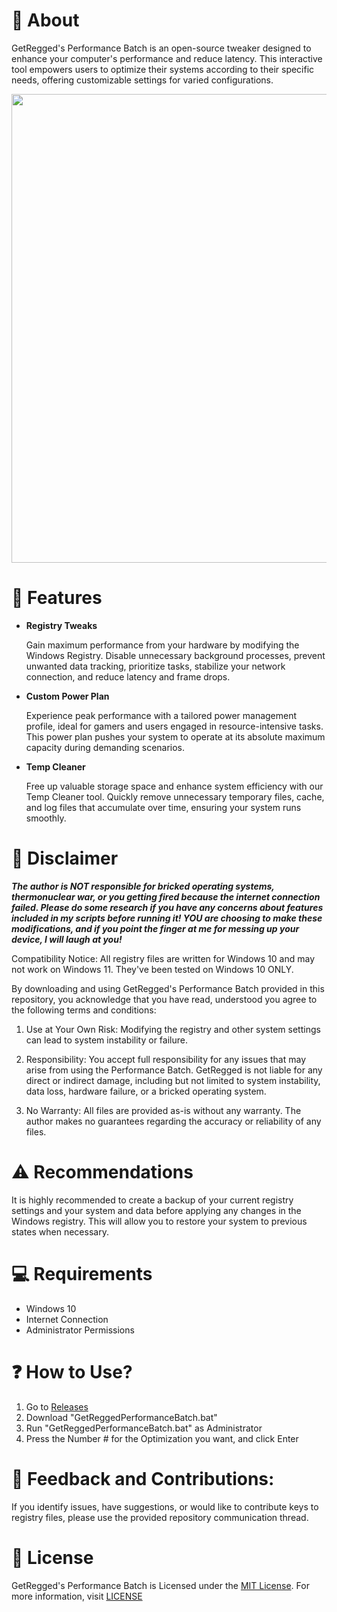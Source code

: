 # 👏 About
GetRegged's Performance Batch is an open-source tweaker designed to enhance your computer's performance and reduce latency. This interactive tool empowers users to optimize their systems according to their specific needs, offering customizable settings for varied configurations.

<p align="center">
<img src="" width="750">
</p>

# 🔑 Features
- **Registry Tweaks**
  
  Gain maximum performance from your hardware by modifying the Windows Registry. Disable unnecessary background processes, prevent unwanted data tracking, prioritize tasks, stabilize your network connection, and reduce latency and frame drops.

- **Custom Power Plan**
  
  Experience peak performance with a tailored power management profile, ideal for gamers and users engaged in resource-intensive tasks. This power plan pushes your system to operate at its absolute maximum capacity during demanding scenarios.

- **Temp Cleaner**
  
  Free up valuable storage space and enhance system efficiency with our Temp Cleaner tool. Quickly remove unnecessary temporary files, cache, and log files that accumulate over time, ensuring your system runs smoothly.

# 🚨 Disclaimer
***The author is NOT responsible for bricked operating systems, thermonuclear war, or you getting fired because the internet connection failed. Please do some research if you have any concerns about features included in my scripts before running it! YOU are choosing to make these modifications, and if you point the finger at me for messing up your device, I will laugh at you!***

Compatibility Notice: All registry files are written for Windows 10 and may not work on Windows 11. They've been tested on Windows 10 ONLY.

By downloading and using GetRegged's Performance Batch provided in this repository, you acknowledge that you have read, understood you agree to the following terms and conditions:

1. Use at Your Own Risk:
Modifying the registry and other system settings can lead to system instability or failure.

2. Responsibility:
You accept full responsibility for any issues that may arise from using the Performance Batch. GetRegged is not liable for any direct or indirect damage, including but not limited to system instability, data loss, hardware failure, or a bricked operating system.

3. No Warranty:
All files are provided as-is without any warranty. The author makes no guarantees regarding the accuracy or reliability of any files.

# ⚠️ Recommendations
It is highly recommended to create a backup of your current registry settings and your system and data before applying any changes in the Windows registry. This will allow you to restore your system to previous states when necessary.


# 💻 Requirements
- Windows 10
- Internet Connection
- Administrator Permissions

# ❓ How to Use?
1. Go to [Releases]()
2. Download "GetReggedPerformanceBatch.bat"
3. Run "GetReggedPerformanceBatch.bat" as Administrator
4. Press the Number # for the Optimization you want, and click Enter

# 🤝 Feedback and Contributions:
If you identify issues, have suggestions, or would like to contribute keys to registry files, please use the provided repository communication thread.

# 📜 License
GetRegged's Performance Batch is Licensed under the [MIT License](https://opensource.org/licenses/MIT). For more information, visit [LICENSE](https://github.com/ancel1x/Ancels-Performance-Batch/blob/main/LICENSE)

